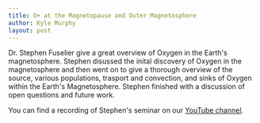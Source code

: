 ```yaml
---
title: O+ at the Magnetopause and Outer Magnetosphere
author: Kyle Murphy
layout: post
---
```


Dr. Stephen Fuselier give a great overview of Oxygen in the Earth's magnetosphere. Stephen disussed the inital discovery of Oxygen in the magnetosphere and then went on to give a thorough overview of the source, various populations, trasport and convection, and sinks of Oxygen within the Earth's Magnetosphere. Stephen finished with a discussion of open questions and future work.

You can find a recording of Stephen's seminar on our [YouTube channel][1].

[1]:https://www.youtube.com/channel/UCNlOK9mCmI3V111EHQRCuEQ
